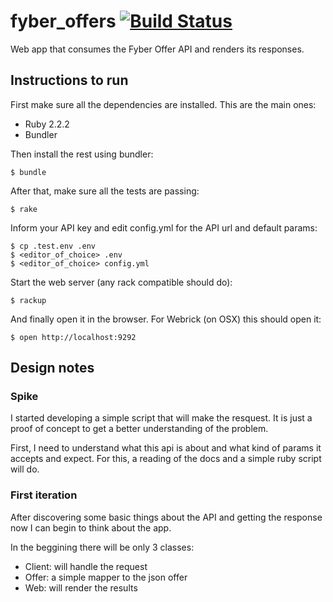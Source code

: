 # fyber_offers [![Build Status](https://semaphoreci.com/api/v1/projects/3e1ef652-36a4-47cd-9233-68848cbaa00d/445255/badge.svg)](https://semaphoreci.com/philipefarias/fyber_offers)
Web app that consumes the Fyber Offer API and renders its responses.

## Instructions to run
First make sure all the dependencies are installed. This are the main ones:

- Ruby 2.2.2
- Bundler

Then install the rest using bundler:

    $ bundle

After that, make sure all the tests are passing:

    $ rake

Inform your API key and edit config.yml for the API url and default params:

    $ cp .test.env .env
    $ <editor_of_choice> .env
    $ <editor_of_choice> config.yml

Start the web server (any rack compatible should do):

    $ rackup
    
And finally open it in the browser. For Webrick (on OSX) this should open it:

    $ open http://localhost:9292

## Design notes

### Spike
I started developing a simple script that will make the resquest.
It is just a proof of concept to get a better understanding of the problem.

First, I need to understand what this api is about and what kind of params it accepts and expect.
For this, a reading of the docs and a simple ruby script will do.

### First iteration
After discovering some basic things about the API and getting the response now I can begin to think about the app.

In the beggining there will be only 3 classes:
- Client: will handle the request
- Offer: a simple mapper to the json offer
- Web: will render the results

